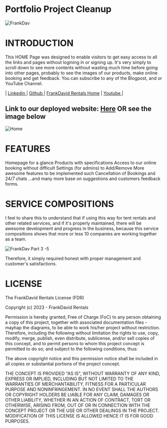 # Portfolio Project Cleanup

![FrankDav](https://github.com/Fort2020/Portfolio-project_cleanup/assets/114498685/b51730fc-9cb3-49fe-8425-a1ddf7083998)


# INTRODUCTION

This HOME Page was designed to enable visitors to get easy access to all the links and pages without logining in or signing up. It's very simply to scroll down to see more contents without wasting much time before going into other pages, probably to see the images of our products, make online booking and get feedback. You can subscribe to any of the Blogpost, and or YouTube Channel.

|  [Linkedin  ](https://www.linkedin.com/pulse/tent-rentals-portfolio-project-cleanup-ezenna-frank)|  [Github  ](https://github.com/Fort2020/Portfolio-project_cleanup/blob/master/README.md)|  [FrankDavid Rentals Home](https://fort2020.my.canva.site/landing-page)  |  [Youtube  ](https://www.youtube.com/watch?v=VUP3gOGgSYk)|

## Link to our deployed website: [Here](https://fort2020.my.canva.site/landing-page) OR see the image below 

![Home](https://github.com/Fort2020/Portfolio-project_cleanup/assets/114498685/a628ea70-aa0b-471d-872d-f9d9eca7e9db)

# FEATURES

Homepage for a glance
Products with specifications
Access to our online booking without difficult
Settings (for admins) to Add/Remove
More awesome features to be implemented 
such Cancellation of Bookings and 24/7 chats
...and many more base on suggestions and customers feedback forms.

# SERVICE COMPOSITIONS
I feel to share this to understand that if using this way for tent rentals and other related services, and if it's properly maintained, there will be awesome development and progress in the business, because this service compositions shows that more or less 10 companies are working together as a team.

![FrankDav Part 3 -5](https://github.com/Fort2020/Portfolio-project_cleanup/assets/114498685/116469d3-ce5d-40b1-a8cb-94e258211a6b)

Therefore, it simply required honest with proper management and customer's satisfactions.

# LICENSE

The FrankDavid Rentals License (FDR)

Copyright (c) 2023 - FrankDavid Rentals

Permission is hereby granted, Free of Charge (FoC) to any person obtaining a copy
of this project, together with associated documentation files - mayhap the diagrams, 
to be able to work his/her project without restriction. Therefore, including the 
following without limitation the rights to use, copy, modify, merge, publish, even 
distribute, sublicense, and/or sell copies of this concept, and to permit persons 
to whom this project concept is permitted to do so; and subject to the following 
conditions, thus:

The above copyright notice and this permission notice shall be included in all
copies or substantial portions of the project concept.

THE CONCEPT IS PROVIDED "AS IS", WITHOUT WARRANTY OF ANY KIND, EXPRESS OR
IMPLIED, INCLUDING BUT NOT LIMITED TO THE WARRANTIES OF MERCHANTABILITY,
FITNESS FOR A PARTICULAR PURPOSE AND NONINFRINGEMENT. IN NO EVENT SHALL THE
AUTHORS OR COPYRIGHT HOLDERS BE LIABLE FOR ANY CLAIM, DAMAGES OR OTHER
LIABILITY, WHETHER IN AN ACTION OF CONTRACT, TORT OR OTHERWISE, ARISING FROM,
OUT OF OR IN CONNECTION WITH THE CONCEPT PROJECT OR THE USE OR OTHER DEALINGS IN THE
PROJECT. MODIFICATION OF THIS LICENSE IS ALLOWED HENCE IT IS FOR GOOD PURPOSES.

